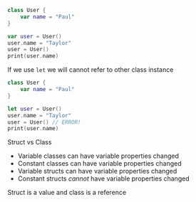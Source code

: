 ```swift
class User {
    var name = "Paul"
}

var user = User()
user.name = "Taylor"
user = User()
print(user.name)
```

If we use `let` we will cannot refer to other class instance
```swift
class User {
    var name = "Paul"
}

let user = User()
user.name = "Taylor"
user = User() // ERROR!
print(user.name)
```

Struct vs Class
- Variable classes can have variable properties changed
- Constant classes can have variable properties changed
- Variable structs can have variable properties changed
- Constant structs _cannot_ have variable properties changed

Struct is a value and class is a reference